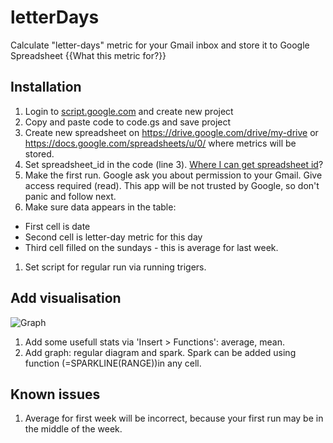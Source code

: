 # letterDays
Calculate "letter-days" metric for your Gmail inbox and store it to Google Spreadsheet
{{What this metric for?}}

## Installation
1. Login to [script.google.com](script.google.com) and create new project
1. Copy and paste code to code.gs and save project
1. Create new spreadsheet on https://drive.google.com/drive/my-drive or https://docs.google.com/spreadsheets/u/0/ where metrics will be stored.
1. Set spreadsheet_id in the code (line 3). [Where I can get spreadsheet id](https://www.google.com/search?q=how+to+get+google+spread+sheet+id)?
1. Make the first run. Google ask you about permission to your Gmail. Give access required (read). This app will be not trusted by Google, so don't panic and follow next.
1. Make sure data appears in the table:
* First cell is date
* Second cell is letter-day metric for this day
* Third cell filled on the sundays - this is average for last week.
1. Set script for regular run via running trigers.

## Add visualisation
![Graph](http://dl4.joxi.net/drive/2020/05/26/0006/2999/400311/11/8631b1226c.jpg)
1. Add some usefull stats via 'Insert > Functions': average, mean.
1. Add graph: regular diagram and spark. Spark can be added using function (=SPARKLINE(RANGE))in any cell.

## Known issues
1. Average for first week will be incorrect, because your first run may be in the middle of the week.
